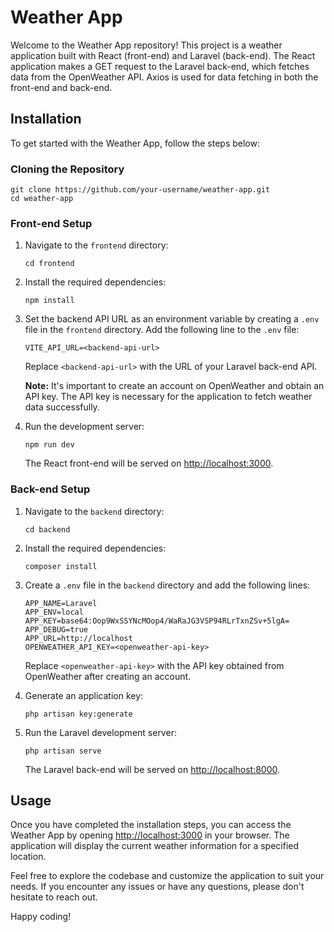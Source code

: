 # Weather App

Welcome to the Weather App repository! This project is a weather application built with React (front-end) and Laravel (back-end). The React application makes a GET request to the Laravel back-end, which fetches data from the OpenWeather API. Axios is used for data fetching in both the front-end and back-end.

## Installation

To get started with the Weather App, follow the steps below:

### Cloning the Repository

```shell
git clone https://github.com/your-username/weather-app.git
cd weather-app
```

### Front-end Setup

1. Navigate to the `frontend` directory:

   ```shell
   cd frontend
   ```

2. Install the required dependencies:

   ```shell
   npm install
   ```

3. Set the backend API URL as an environment variable by creating a `.env` file in the `frontend` directory. Add the following line to the `.env` file:

   ```shell
   VITE_API_URL=<backend-api-url>
   ```

   Replace `<backend-api-url>` with the URL of your Laravel back-end API.

   **Note:** It's important to create an account on OpenWeather and obtain an API key. The API key is necessary for the application to fetch weather data successfully.

4. Run the development server:

   ```shell
   npm run dev
   ```

   The React front-end will be served on [http://localhost:3000](http://localhost:3000).

### Back-end Setup

1. Navigate to the `backend` directory:

   ```shell
   cd backend
   ```

2. Install the required dependencies:

   ```shell
   composer install
   ```

3. Create a `.env` file in the `backend` directory and add the following lines:

   ```plaintext
   APP_NAME=Laravel
   APP_ENV=local
   APP_KEY=base64:Oop9WxSSYNcMOop4/WaRaJG3VSP94RLrTxnZSv+5lgA=
   APP_DEBUG=true
   APP_URL=http://localhost
   OPENWEATHER_API_KEY=<openweather-api-key>
   ```

   Replace `<openweather-api-key>` with the API key obtained from OpenWeather after creating an account.

4. Generate an application key:

   ```shell
   php artisan key:generate
   ```

5. Run the Laravel development server:

   ```shell
   php artisan serve
   ```

   The Laravel back-end will be served on [http://localhost:8000](http://localhost:8000).

## Usage

Once you have completed the installation steps, you can access the Weather App by opening [http://localhost:3000](http://localhost:3000) in your browser. The application will display the current weather information for a specified location.

Feel free to explore the codebase and customize the application to suit your needs. If you encounter any issues or have any questions, please don't hesitate to reach out.

Happy coding!
